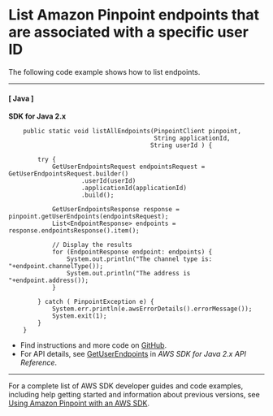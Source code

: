 # List Amazon Pinpoint endpoints that are associated with a specific user ID<a name="example_pinpoint_GetUserEndpoints_section"></a>

The following code example shows how to list endpoints\.

------
#### [ Java ]

**SDK for Java 2\.x**  
  

```
    public static void listAllEndpoints(PinpointClient pinpoint,
                                        String applicationId,
                                       String userId ) {

        try {
            GetUserEndpointsRequest endpointsRequest = GetUserEndpointsRequest.builder()
                    .userId(userId)
                    .applicationId(applicationId)
                    .build();

            GetUserEndpointsResponse response = pinpoint.getUserEndpoints(endpointsRequest);
            List<EndpointResponse> endpoints = response.endpointsResponse().item();

            // Display the results
            for (EndpointResponse endpoint: endpoints) {
                System.out.println("The channel type is: "+endpoint.channelType());
                System.out.println("The address is  "+endpoint.address());
            }

        } catch ( PinpointException e) {
            System.err.println(e.awsErrorDetails().errorMessage());
            System.exit(1);
        }
    }
```
+  Find instructions and more code on [GitHub](https://github.com/awsdocs/aws-doc-sdk-examples/tree/main/javav2/example_code/pinpoint#readme)\. 
+  For API details, see [GetUserEndpoints](https://docs.aws.amazon.com/goto/SdkForJavaV2/pinpoint-2016-12-01/GetUserEndpoints) in *AWS SDK for Java 2\.x API Reference*\. 

------

For a complete list of AWS SDK developer guides and code examples, including help getting started and information about previous versions, see [Using Amazon Pinpoint with an AWS SDK](sdk-general-information-section.md)\.